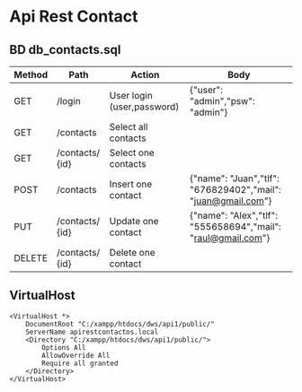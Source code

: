 # Api Rest Contact

## BD db_contacts.sql

| Method | Path | Action | Body
| --- | --- | --- | --- |
| GET | /login | User login (user,password)| {"user": "admin","psw": "admin"} |
| GET | /contacts | Select all contacts|
| GET | /contacts/ {id} | Select one contacts|
| POST | /contacts | Insert one contact | {"name": "Juan","tlf": "676829402","mail": "juan@gmail.com"} |
| PUT | /contacts/ {id} | Update one contact | {"name": "Alex","tlf": "555658694","mail": "raul@gmail.com"} |
| DELETE | /contacts/ {id} | Delete one contact |

## VirtualHost
    <VirtualHost *>
        DocumentRoot "C:/xampp/htdocs/dws/api1/public/"
        ServerName apirestcontactos.local
        <Directory "C:/xampp/htdocs/dws/api1/public/">
            Options All
            AllowOverride All
            Require all granted
        </Directory>
    </VirtualHost>